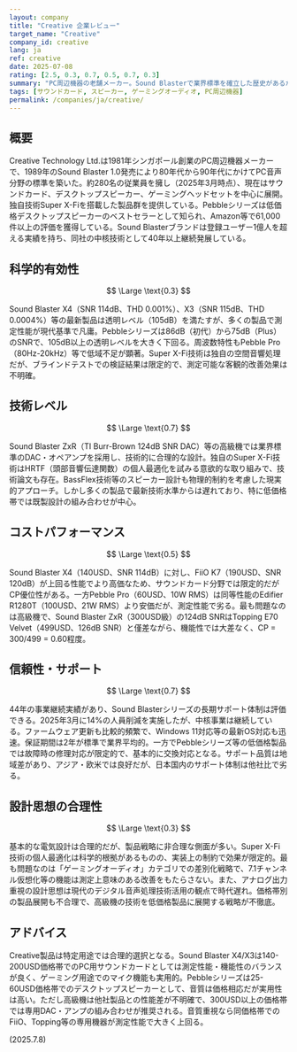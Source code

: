 ```yaml
---
layout: company
title: "Creative 企業レビュー"
target_name: "Creative"
company_id: creative
lang: ja
ref: creative
date: 2025-07-08
rating: [2.5, 0.3, 0.7, 0.5, 0.7, 0.3]
summary: "PC周辺機器の老舗メーカー。Sound Blasterで業界標準を確立した歴史があるが、現在の測定性能は価格帯相応に留まる。"
tags: [サウンドカード, スピーカー, ゲーミングオーディオ, PC周辺機器]
permalink: /companies/ja/creative/
---
```


## 概要

Creative Technology Ltd.は1981年シンガポール創業のPC周辺機器メーカーで、1989年のSound Blaster 1.0発売により80年代から90年代にかけてPC音声分野の標準を築いた。約280名の従業員を擁し（2025年3月時点）、現在はサウンドカード、デスクトップスピーカー、ゲーミングヘッドセットを中心に展開。独自技術Super X-Fiを搭載した製品群を提供している。Pebbleシリーズは低価格デスクトップスピーカーのベストセラーとして知られ、Amazon等で61,000件以上の評価を獲得している。Sound Blasterブランドは登録ユーザー1億人を超える実績を持ち、同社の中核技術として40年以上継続発展している。

## 科学的有効性

$$ \Large \text{0.3} $$

Sound Blaster X4（SNR 114dB、THD 0.001%）、X3（SNR 115dB、THD 0.0004%）等の最新製品は透明レベル（105dB）を満たすが、多くの製品で測定性能が現代基準で凡庸。Pebbleシリーズは86dB（初代）から75dB（Plus）のSNRで、105dB以上の透明レベルを大きく下回る。周波数特性もPebble Pro（80Hz-20kHz）等で低域不足が顕著。Super X-Fi技術は独自の空間音響処理だが、ブラインドテストでの検証結果は限定的で、測定可能な客観的改善効果は不明確。

## 技術レベル

$$ \Large \text{0.7} $$

Sound Blaster ZxR（TI Burr-Brown 124dB SNR DAC）等の高級機では業界標準のDAC・オペアンプを採用し、技術的に合理的な設計。独自のSuper X-Fi技術はHRTF（頭部音響伝達関数）の個人最適化を試みる意欲的な取り組みで、技術論文も存在。BassFlex技術等のスピーカー設計も物理的制約を考慮した現実的アプローチ。しかし多くの製品で最新技術水準からは遅れており、特に低価格帯では既製設計の組み合わせが中心。

## コストパフォーマンス

$$ \Large \text{0.5} $$

Sound Blaster X4（140USD、SNR 114dB）に対し、FiiO K7（190USD、SNR 120dB）が上回る性能でより高価なため、サウンドカード分野では限定的だがCP優位性がある。一方Pebble Pro（60USD、10W RMS）は同等性能のEdifier R1280T（100USD、21W RMS）より安価だが、測定性能で劣る。最も問題なのは高級機で、Sound Blaster ZxR（300USD級）の124dB SNRはTopping E70 Velvet（499USD、126dB SNR）と僅差ながら、機能性では大差なく、CP = 300/499 = 0.60程度。

## 信頼性・サポート

$$ \Large \text{0.7} $$

44年の事業継続実績があり、Sound Blasterシリーズの長期サポート体制は評価できる。2025年3月に14%の人員削減を実施したが、中核事業は継続している。ファームウェア更新も比較的頻繁で、Windows 11対応等の最新OS対応も迅速。保証期間は2年が標準で業界平均的。一方でPebbleシリーズ等の低価格製品では故障時の修理対応が限定的で、基本的に交換対応となる。サポート品質は地域差があり、アジア・欧米では良好だが、日本国内のサポート体制は他社比で劣る。

## 設計思想の合理性

$$ \Large \text{0.3} $$

基本的な電気設計は合理的だが、製品戦略に非合理な側面が多い。Super X-Fi技術の個人最適化は科学的根拠があるものの、実装上の制約で効果が限定的。最も問題なのは「ゲーミングオーディオ」カテゴリでの差別化戦略で、7.1チャンネル仮想化等の機能は測定上意味のある改善をもたらさない。また、アナログ出力重視の設計思想は現代のデジタル音声処理技術活用の観点で時代遅れ。価格帯別の製品展開も不合理で、高級機の技術を低価格製品に展開する戦略が不徹底。

## アドバイス

Creative製品は特定用途では合理的選択となる。Sound Blaster X4/X3は140-200USD価格帯でのPC用サウンドカードとしては測定性能・機能性のバランスが良く、ゲーミング用途でのマイク機能も実用的。Pebbleシリーズは25-60USD価格帯でのデスクトップスピーカーとして、音質は価格相応だが実用性は高い。ただし高級機は他社製品との性能差が不明確で、300USD以上の価格帯では専用DAC・アンプの組み合わせが推奨される。音質重視なら同価格帯でのFiiO、Topping等の専用機器が測定性能で大きく上回る。

(2025.7.8)